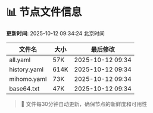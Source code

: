 # 📊 节点文件信息

**更新时间**: 2025-10-12 09:34:24 北京时间

| 文件名 | 大小 | 最后修改 |
|--------|------|----------|
| all.yaml | 57K | 2025-10-12 09:34 |
| history.yaml | 614K | 2025-10-12 09:34 |
| mihomo.yaml | 73K | 2025-10-12 09:34 |
| base64.txt | 47K | 2025-10-12 09:34 |

> 🔄 文件每30分钟自动更新，确保节点的新鲜度和可用性

